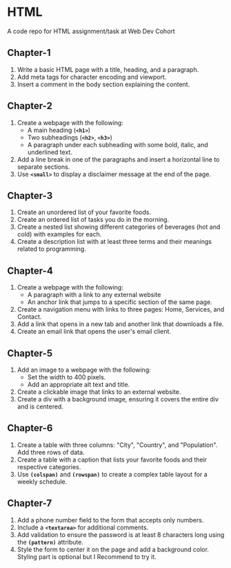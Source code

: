# HTML

A code repo for HTML assignment/task at Web Dev Cohort

## Chapter-1

1. Write a basic HTML page with a title, heading, and a paragraph.
2. Add meta tags for character encoding and viewport.
3. Insert a comment in the body section explaining the content.

## Chapter-2

1. Create a webpage with the following:
   - A main heading (**`<h1>`**)
   - Two subheadings (**`<h2>`**, **`<h3>`**)
   - A paragraph under each subheading with some bold, italic, and underlined text.
2. Add a line break in one of the paragraphs and insert a horizontal line to separate sections.
3. Use **`<small>`** to display a disclaimer message at the end of the page.

## Chapter-3

1. Create an unordered list of your favorite foods.
2. Create an ordered list of tasks you do in the morning.
3. Create a nested list showing different categories of beverages (hot and cold) with examples for each.
4. Create a description list with at least three terms and their meanings related to programming.

## Chapter-4

1. Create a webpage with the following:
   - A paragraph with a link to any external website
   - An anchor link that jumps to a specific section of the same page.
2. Create a navigation menu with links to three pages: Home, Services, and Contact.
3. Add a link that opens in a new tab and another link that downloads a file.
4. Create an email link that opens the user's email client.

## Chapter-5

1. Add an image to a webpage with the following:
   - Set the width to 400 pixels.
   - Add an appropriate alt text and title.
2. Create a clickable image that links to an external website.
3. Create a div with a background image, ensuring it covers the entire div and is centered.

## Chapter-6

1. Create a table with three columns: "City", "Country", and "Population". Add three rows of data.
2. Create a table with a caption that lists your favorite foods and their respective categories.
3. Use **`(colspan)`** and **`(rowspan)`** to create a complex table layout for a weekly schedule.

## Chapter-7

1. Add a phone number field to the form that accepts only numbers.
2. Include a **`<textarea>`** for additional comments.
3. Add validation to ensure the password is at least 8 characters long using the **`(pattern)`** attribute.
4. Style the form to center it on the page and add a background color. Styling part is optional but I Recommend to try it.
